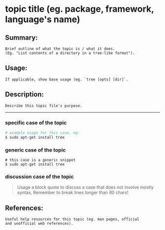 # topic title (eg. package, framework, language's name)
## Summary:
    Brief outline of what the topic is / what it does.
    (Eg. "List contents of a directory in a tree-like format").
## Usage:
    If applicable, show base usage (eg. `tree [opts] [dir]`.
## Description:
    Describe this topic file's purpose.

---

### specific case of the topic ###
```sh
# example usage for this case, eg:
$ sudo apt-get install tree
```

### generic case of the topic ###
~~~
# this case is a generic snippet
$ sudo apt-get install tree
~~~

### discussion case of the topic ###
> Usage a block quote to discuss a case that does not involve mostly syntax,
> Remember to break lines longer than 80 chars!

## References:
    Useful help resources for this topic (eg. man pages, official
    and unofficial web references).


